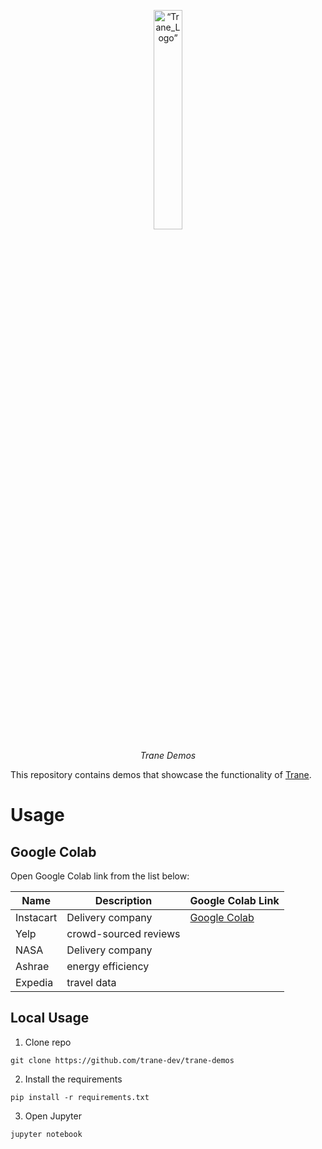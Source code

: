 <p align="center">
<img width=30% src="https://dai.lids.mit.edu/wp-content/uploads/2018/06/Trane-logo-300x180.jpg" alt=“Trane_Logo” />
</p>

<p align="center">
<i>Trane Demos</i>
</p>

This repository contains demos that showcase the functionality of [Trane](https://github.com/trane-dev/Trane).

# Usage

## Google Colab
Open Google Colab link from the list below:

| Name      | Description | Google Colab Link |
| ----------- | ----------- | ------------------ |
| Instacart      | Delivery company       | [Google Colab](https://colab.research.google.com/drive/1huNMlPMfQwkc8huR-WAxlHoiVWzehF6N?usp=sharing)
| Yelp      | crowd-sourced reviews       |
| NASA      | Delivery company       |
| Ashrae      | energy efficiency       |
| Expedia      | travel data   |


## Local Usage
1. Clone repo
```shell
git clone https://github.com/trane-dev/trane-demos
```
2. Install the requirements
```
pip install -r requirements.txt
```
3. Open Jupyter
```
jupyter notebook
```
